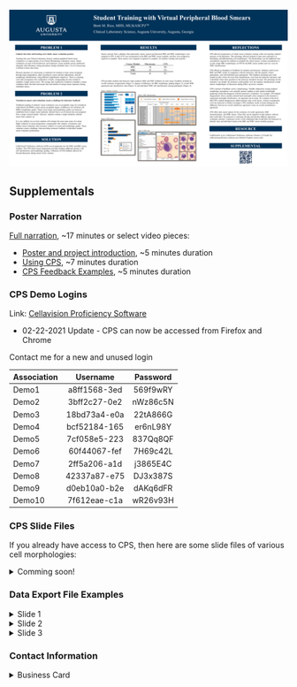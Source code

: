 <a href="2021_CLEC_Poster.pdf">![2021 CLEC Poster](2021_CLEC_Poster.png)</a>

## Supplementals

### Poster Narration

[Full narration](https://youtu.be/w-L-oWvn_UY), ~17 minutes  or select video pieces:
* [Poster and project introduction](https://youtu.be/w-L-oWvn_UY), ~5 minutes duration
* [Using CPS](https://youtu.be/w-L-oWvn_UY?t=302),  ~7 minutes duration
* [CPS Feedback Examples](https://youtu.be/w-L-oWvn_UY?t=725),  ~5 minutes duration
  
### CPS Demo Logins 

Link: [Cellavision Proficiency Software](https://login.cellavision-proficiency-software.com)
 * 02-22-2021 Update - CPS can now be accessed from Firefox and Chrome

Contact me for a new and unused login
  
Association | Username | Password
----------- | :-----------: | :-----------:
Demo1 | a8ff1568-3ed | 569f9wRY
Demo2 | 3bff2c27-0e2 | nWz86c5N
Demo3 | 18bd73a4-e0a | 22tA866G
Demo4 | bcf52184-165 | er6nL98Y
Demo5 | 7cf058e5-223 | 837Qq8QF
Demo6 | 60f44067-fef | 7H69c42L
Demo7 | 2ff5a206-a1d | j3865E4C
Demo8 | 42337a87-e75 | DJ3x387S
Demo9 | d0eb10a0-b2e | dAKq6dFR
Demo10 | 7f612eae-c1a | wR26v93H

### CPS Slide Files

If you already have access to CPS, then here are some slide files of various cell morphologies:

<details>
<summary>Comming soon!</summary>
  
 * Not here yet 
</details>

### Data Export File Examples

<details>
<summary>Slide 1</summary>
  
 * [Summary of results](<Exports/S1_Exports/Summary_of_resutls.csv>)  
 * [WBC classes](<Exports/S1_Exports/WBC_classes.csv>)  
 * [RBC characterization](<Exports/S1_Exports/RBC_characterization.csv>)  
</details>
  
<details>
<summary>Slide 2</summary>
  
 * [Summary of results](<Exports/S2 Exports/Summary_of_resutls.csv>)
 * [WBC classes](<Exports/S2 Exports/WBC_classes.csv>)
 * [RBC characterization](<Exports/S2 Exports/RBC_characterization.csv>)
</details>
  
<details>
<summary>Slide 3</summary>
  
 * [Summary of results](<Exports/S3 Exports/Summary_of_resutls.csv>)
 * [WBC classes](<Exports/S3 Exports/WBC_classes.csv>)
 * [RBC characterization](<Exports/S3 Exports/RBC_characterization.csv>)
</details>
 
### Contact Information

<details>
<summary>Business Card</summary>
  
<p align="center">
<a href="mailto:brrice@augusta.edu"><img src="https://brettmrice.com/2021-CLEC/Business_Card.png" width=500></a>
</p>
</details>


